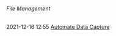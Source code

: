 ######  File Management

2021-12-16 12:55 [Automate Data Capture](https://www.docdigitizer.com/)



